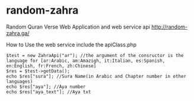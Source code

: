# random-zahra
Random Quran Verse Web Application and web service api http://random-zahra.ga/

How to Use the web service
include the apiClass.php

	$test = new ZahraApi("ar"); //the argument of the consructor is the language for [ar:Arabic, am:Amazigh, it:Italian, es:Spanish, en:English, fr:French, zh:Chinese] 
	$res = $test->getData();
	echo $res["sura"]; //Sura Name(in Arabic and Chapter number in other languages)
	echo $res["aya"]; //Aya number
	echo $res["aya_text"]; //Aya txt
